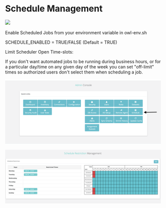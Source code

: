 # Schedule Management

![](../../.gitbook/assets/job\_schedule.gif)

Enable Scheduled Jobs from your environment variable in owl-env.sh

SCHEDULE\_ENABLED = TRUE/FALSE (Default = TRUE)

Limit Scheduler Open Time-slots:

If you don't want automated jobs to be running during business hours, or for a particular day/time on any given day of the week you can set "off-limit" times so authorized users don't select them when scheduling a job.

![](<../../.gitbook/assets/image (54).png>)

![](<../../.gitbook/assets/image (52).png>)
